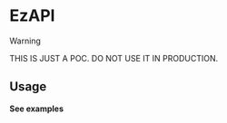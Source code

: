 # EzAPI

> [!WARNING]
> THIS IS JUST A POC. DO NOT USE IT IN PRODUCTION.

## Usage

**See examples**
